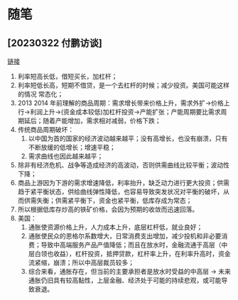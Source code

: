 # 随笔

## [20230322 付鹏访谈]

[链接](https://www.bilibili.com/video/BV1oT411B7H3/?vd_source=f7579417b8c42fb8d9299047be26c804)

1. 利率短高长低，借短买长，加杠杆；
2. 利率短低长高，短期不借贷，是一个去杠杆的时候；减少投资。美国可能这样的情况 常态化；
3. 2013 2014 年前理解的商品周期：需求增长带来价格上升，需求外扩->价格上行->利润上升->(资金成本较低)加杠杆投资->产能扩张；产能周期要比需求周期延后；随着产能增加，需求相对减弱，价格下跌；
4. 传统商品周期破坏：
   1. 以中国为首的国家的经济波动越来越平；没有高增长，也没有崩溃，只有不断放缓的低增长；增速平稳；
   2. 需求曲线也因此越来越平；
5. 除非有经济危机、战争等造成经济的高波动，否则供需曲线比较平衡；波动性下降；
6. 商品上游因为下游的需求增速降低，利率抬升，缺乏动力进行更大投资；供需趋于紧平衡状态，供给曲线弹性降低，也容易导致突发状况对平衡的破坏，从而供需失衡；供需紧平衡下，资金也紧平衡，低库存成为常态；
7. 所以根据低库存炒高的铁矿价格，会因为预期的收敛而迅速回落。
8. 美国：
   1. 通胀使资源价格上升，人力成本上升，底层杠杆低，就业良好；
   2. 通胀使民众的恩格尔系数增大，日常消费支出增加，减少投机和非必要消费；导致中高端服务产品产值降低；而且在放水时，金融流通于高层（中层白领也收益），杠杆投资，抵押贷款，杠杆率上升，在利率升高时，资金流紧缩，崩溃；所以中高层裁员较多；
   3. 综合来看，通胀存在，但当前的主要承担者是放水时受益的中高层 -> 未来通胀仍旧具有较高黏性，上层金融、经济处于可能的持续悲观，或可能导致衰退。




